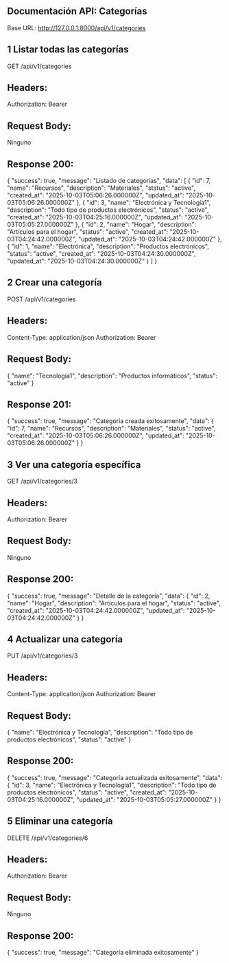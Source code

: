 ## Documentación API: Categorías

Base URL: http://127.0.0.1:8000/api/v1/categories


## 1 Listar todas las categorías

GET /api/v1/categories

## Headers:

Authorization: Bearer <token>

## Request Body: 

Ninguno

## Response 200:

{
    "success": true,
    "message": "Listado de categorías",
    "data": [
        {
            "id": 7,
            "name": "Recursos",
            "description": "Materiales",
            "status": "active",
            "created_at": "2025-10-03T05:06:26.000000Z",
            "updated_at": "2025-10-03T05:06:26.000000Z"
        },
        {
            "id": 3,
            "name": "Electrónica y Tecnología1",
            "description": "Todo tipo de productos electrónicos",
            "status": "active",
            "created_at": "2025-10-03T04:25:16.000000Z",
            "updated_at": "2025-10-03T05:05:27.000000Z"
        },
        {
            "id": 2,
            "name": "Hogar",
            "description": "Artículos para el hogar",
            "status": "active",
            "created_at": "2025-10-03T04:24:42.000000Z",
            "updated_at": "2025-10-03T04:24:42.000000Z"
        },
        {
            "id": 1,
            "name": "Electrónica",
            "description": "Productos electrónicos",
            "status": "active",
            "created_at": "2025-10-03T04:24:30.000000Z",
            "updated_at": "2025-10-03T04:24:30.000000Z"
        }
    ]
}

## 2 Crear una categoría

POST /api/v1/categories

## Headers:

Content-Type: application/json
Authorization: Bearer <token>

## Request Body:

{
  "name": "Tecnología1",
  "description": "Productos informáticos",
  "status": "active"
}

## Response 201:

{
    "success": true,
    "message": "Categoría creada exitosamente",
    "data": {
        "id": 7,
        "name": "Recursos",
        "description": "Materiales",
        "status": "active",
        "created_at": "2025-10-03T05:06:26.000000Z",
        "updated_at": "2025-10-03T05:06:26.000000Z"
    }
}

## 3 Ver una categoría específica

GET /api/v1/categories/3

## Headers:

Authorization: Bearer <token>

## Request Body: 

Ninguno

## Response 200:

{
    "success": true,
    "message": "Detalle de la categoría",
    "data": {
        "id": 2,
        "name": "Hogar",
        "description": "Artículos para el hogar",
        "status": "active",
        "created_at": "2025-10-03T04:24:42.000000Z",
        "updated_at": "2025-10-03T04:24:42.000000Z"
    }
}

## 4 Actualizar una categoría

PUT /api/v1/categories/3

## Headers:

Content-Type: application/json
Authorization: Bearer <token>

## Request Body:

{
  "name": "Electrónica y Tecnología",
  "description": "Todo tipo de productos electrónicos",
  "status": "active"
}

## Response 200:

{
    "success": true,
    "message": "Categoría actualizada exitosamente",
    "data": {
        "id": 3,
        "name": "Electrónica y Tecnología1",
        "description": "Todo tipo de productos electrónicos",
        "status": "active",
        "created_at": "2025-10-03T04:25:16.000000Z",
        "updated_at": "2025-10-03T05:05:27.000000Z"
    }
}

## 5 Eliminar una categoría

DELETE /api/v1/categories/6

## Headers:

Authorization: Bearer <token>

## Request Body: 

Ninguno

## Response 200:

{
    "success": true,
    "message": "Categoría eliminada exitosamente"
}
